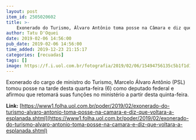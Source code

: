 ```yaml
---
layout: post
item_id: 2505020602
title: >-
    Exonerado do Turismo, Álvaro Antônio toma posse na Câmara e diz que voltará à Esplanada
author: Tatu D'Oquei
date: 2019-02-06 14:56:00
pub_date: 2019-02-06 14:56:00
time_added: 2019-12-23 21:15:17
categories: [recuadas]
tags: []
image: https://f.i.uol.com.br/fotografia/2019/02/06/15494756135c5b1f1d1e7e7_1549475613_3x2_rt.jpg
---
```


Exonerado do cargo de ministro do Turismo, Marcelo Álvaro Antônio (PSL) tomou posse na tarde desta quarta-feira (6) como deputado federal e afirmou que retomará suas funções no ministério a partir desta quinta-feira.

**Link:** [https://www1.folha.uol.com.br/poder/2019/02/exonerado-do-turismo-alvaro-antonio-toma-posse-na-camara-e-diz-que-voltara-a-esplanada.shtml](https://www1.folha.uol.com.br/poder/2019/02/exonerado-do-turismo-alvaro-antonio-toma-posse-na-camara-e-diz-que-voltara-a-esplanada.shtml)

